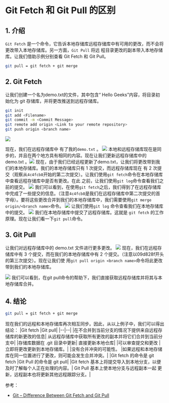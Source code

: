 #  Git Fetch 和 Git Pull 的区别


## 1. 介绍
`Git Fetch` 是一个命令，它告诉本地存储库远程存储库中有可用的更改，而不会将更改带入本地存储库。另一方面，`Git Pull` 将远 程目录更改的副本带入本地存储库。让我们借助示例分别查看 Git Fetch 和 Git Pull。

```bash
git pull = git fetch + git merge
```

## 2. Git Fetch
让我们创建一个名为demo.txt的文件，其中包含“ Hello Geeks”内容，将目录初始化为 git 存储库，并将更改推送到远程存储库。

```bash
git init
git add <Filename>
git commit -m <Commit Message>
git remote add origin <Link to your remote repository>
git push origin <branch name>
```
![](https://img-blog.csdnimg.cn/ef6236fd893648ccac0865a5c6b2218f.png)

现在，我们在远程存储库中 有了我的`demo.txt` 。
![](https://img-blog.csdnimg.cn/d6887c0bfd66444d9364c5e78985fad7.png)
本地和远程存储库现在是同步的，并且在两个地方具有相同的内容。现在让我们更新远程存储库中的 demo.txt 。![](https://img-blog.csdnimg.cn/ad8ebd71e4c742d19fa2655ea5086acb.png)
现在，由于我们已经远程更新了demo.txt，让我们将更改带到我们的本地存储库。我们的本地存储库只有 1 次提交，而远程存储库现在 有 2 次提交（观察从`4c4fcb8`开始的第二次提交）。让我们使用`git fetch`命令在本地存储库中查看远程存储库中是否有更改。在此 之前，让我们使用`git log`命令查看我们之前的提交。
![](https://img-blog.csdnimg.cn/e2f883a65ba44c91be01fbad8d21984b.png)
我们可以看到，在使用`git fetch`之后，我们得到了在远程存储库中完成了一些提交的信息。（注意`4c4fcb8`是我们在远程存储库中第二次提交的首字母）。要将这些更改合并到我们的本地存储库中，我们需要使用`git merge origin/<branch name>`命令。
![](https://img-blog.csdnimg.cn/f68211fc5dde4251a2c2db814d4ca0c3.png)
让我们使用`git log` 命令查看我们在本地存储库中的提交。
![](https://img-blog.csdnimg.cn/c5109e817ed441519ccf28bc256c17d4.png)
我们在本地存储库中提交了远程存储库。这就是 `git fetch` 的工作原理。现在让我们看一下`git pull`命令。

## 3. Git Pull
让我们对远程存储库中的 demo.txt 文件进行更多更改。
![](https://img-blog.csdnimg.cn/7a0f8a5b668046bcb16cd71e484cb16c.png)
现在，我们在远程存储库中有 3 个提交，而在我们的本地存储库中有 2 个提交。（注意以09d828f开头的第三次提交）。现在让我们使 用`git pull origin <branch name>`命令将此更改带到我们的本地存储库。

![](https://img-blog.csdnimg.cn/aa922456e3594f388487d8a89a94ac26.png)
我们可以看到，在git pull命令的帮助下，我们直接获取远程存储库并将其与本地存储库合并。


## 4. 结论


```bash
git pull = git fetch + git merge
```
现在我们的远程和本地存储库再次相互同步。因此，从以上例子中，我们可以得出结论：
|Git fetch |Git pull|
|--|--|
|在不合并到当前分支的情况下提供来自远程存储库的新更改的信息|    从远程存储库中获取所有更改的副本并将它们合并到当前分支中|
|存储库数据在 .git 目录中更新|  直接更新本地仓库|
|可以审查提交和更改     |立即将更改更新到本地存储库。|
|没有合并冲突的可能性。 |如果远程和本地存储库在同一位置进行了更改，则可能会发生合并冲突。|
|Git fetch 的命令是 git fetch<remote>   |Git Pull 的命令是 git pull<remote><branch>|
|Git fetch 基本上将提交导入到本地分支，以便及时了解每个人正在处理的内容。|      Git Pull 基本上使本地分支与远程副本一起 更新，远程副本也将更新其他远程跟踪分支。|


参考：
- [Git – Difference Between Git Fetch and Git Pull](https://www.geeksforgeeks.org/git-difference-between-git-fetch-and-git-pull/?ref=rp)
